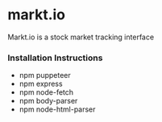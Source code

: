 # markt.io
Markt.io is a stock market tracking interface


### Installation Instructions

* npm puppeteer
* npm express
* npm node-fetch
* npm body-parser
* npm node-html-parser
